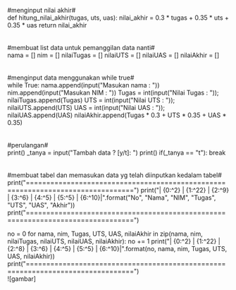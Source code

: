 #menginput nilai akhir#
<br>
def hitung_nilai_akhir(tugas, uts, uas):
nilai_akhir = 0.3 * tugas + 0.35 * uts + 0.35 * uas
return nilai_akhir
<br><br><br>
#membuat list data untuk pemanggilan data nanti#
<br>
nama = []
nim = []
nilaiTugas = []
nilaiUTS = []
nilaiUAS = []
nilaiAkhir = []
<br>
<br>
<br>
#menginput data menggunakan while true#
<br>
while True:
nama.append(input("Masukan nama : "))
nim.append(input("Masukan NIM : "))
Tugas = int(input("Nilai Tugas : "));
nilaiTugas.append(Tugas)
UTS = int(input("Nilai UTS : "));
nilaiUTS.append(UTS)
UAS = int(input("Nilai UAS : "));
nilaiUAS.append(UAS)
nilaiAkhir.append(Tugas * 0.3 + UTS * 0.35 + UAS * 0.35)
<br>
<br>
<br>
#perulangan#
<br>
print()
_tanya = input("Tambah data ? [y/t]: ")
print()
if(_tanya == "t"):
break
<br>
<br>
<br>
#membuat tabel dan memasukan data yg telah diinputkan kedalam tabel#
<br>
print("================================================================================")
print("| {0:^2} | {1:^22} | {2:^9} | {3:^6} | {4:^5} | {5:^5} | {6:^10}|".format("No", "Nama", "NIM", "Tugas", "UTS", "UAS", "Akhir"))
print("================================================================================")

no = 0
for nama, nim, Tugas, UTS, UAS, nilaiAkhir in zip(nama, nim, nilaiTugas, nilaiUTS, nilaiUAS, nilaiAkhir):
no += 1
print("| {0:^2} | {1:^22} | {2:^8} | {3:^6} | {4:^5} | {5:^5} | {6:^10}|".format(no, nama, nim, Tugas, UTS, UAS, nilaiAkhir))
print("================================================================================")<br>
![gambar]
